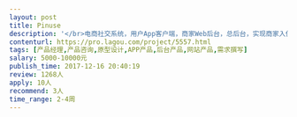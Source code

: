 ```yaml
---                
layout: post       
title: Pinuse           
description: '</br>电商社交系统，用户App客户端，商家Web后台，总后台，实现商家入住，商品展示，交易，订单管理，发布动态，评论转发点赞等基本功能</br>'     
contenturl: https://pro.lagou.com/project/5557.html      
tags: [产品经理,产品咨询,原型设计,APP产品,后台产品,网站产品,需求撰写]            
salary: 5000-10000元          
publish_time: 2017-12-16 20:40:19         
review: 1268人                   
apply: 10人                   
recommend: 3人                   
time_range: 2-4周              
---                 
```

